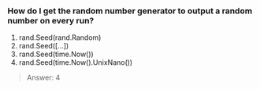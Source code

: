 ### How do I get the random number generator to output a random number on every run?

1. rand.Seed(rand.Random)
2. rand.Seed([...])
3. rand.Seed(time.Now())
4. rand.Seed(time.Now().UnixNano())

>Answer: 4

